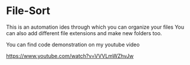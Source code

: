 # File-Sort
This is an automation ides through which you can organize your files
You can also add different file extensions and make new folders too.


You can find code demonstration on my youtube video

https://www.youtube.com/watch?v=VVVLmWZhvJw
